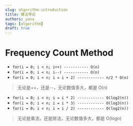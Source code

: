 ```yaml
---
slug: algorithm-introduction
title: 算法导论
authors: yana
tags: [algorithm]
draft: true
---
```


# Frequency Count Method

- `for(i = 0; i < n; i++) ----------- O(n)`
- `for(i = 0; i < n; i--) ----------- O(n)`
- `for(i = 0; i < n; i = i + 2) ------------ n/2 * O(n)`

> 无论是++，还是--，无论数值多大，都是 O(n)

- `for(i = 0; i < n; i = i * 2) ------------ O(log2(n))`
- `for(i = 0; i < n; i = i * 3) ------------ O(log3(n))`
- `for(i = 0; i < n; i = i / 2) ------------ O(log2(n))`

> 无论是乘法，还是除法，无论数值多大，都是 O(logn)
